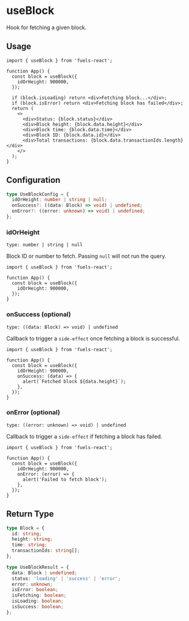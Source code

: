 # useBlock

Hook for fetching a given block.

## Usage

```tsx
import { useBlock } from 'fuels-react';

function App() {
  const block = useBlock({
    idOrHeight: 900000,
  });

  if (block.isLoading) return <div>Fetching block...</div>;
  if (block.isError) return <div>Fetching block has failed</div>;
  return (
    <>
      <div>Status: {block.status}</div>
      <div>Block height: {block.data.height}</div>
      <div>Block time: {block.data.time}</div>
      <div>Block ID: {block.data.id}</div>
      <div>Total transactions: {block.data.transactionIds.length}</div>
    </>
  );
}
```

## Configuration

```ts
type UseBlockConfig = {
  idOrHeight: number | string | null;
  onSuccess?: ((data: Block) => void) | undefined;
  onError?: ((error: unknown) => void) | undefined;
};
```

### idOrHeight

`type: number | string | null`

Block ID or number to fetch. Passing `null` will not run the query.

```tsx {5}
import { useBlock } from 'fuels-react';

function App() {
  const block = useBlock({
    idOrHeight: 900000,
  });
}
```

### onSuccess (optional)

`type: ((data: Block) => void) | undefined`

Callback to trigger a `side-effect` once fetching a block is successful.

```tsx {6-8}
import { useBlock } from 'fuels-react';

function App() {
  const block = useBlock({
    idOrHeight: 900000,
    onSuccess: (data) => {
      alert(`Fetched block ${data.height}`);
    },
  });
}
```

### onError (optional)

`type: ((error: unknown) => void) | undefined`

Callback to trigger a `side-effect` if fetching a block has failed.

```tsx {6-8}
import { useBlock } from 'fuels-react';

function App() {
  const block = useBlock({
    idOrHeight: 900000,
    onError: (error) => {
      alert('Failed to fetch block');
    },
  });
}
```

## Return Type

```ts
type Block = {
  id: string;
  height: string;
  time: string;
  transactionIds: string[];
};

type UseBlockResult = {
  data: Block | undefined;
  status: 'loading' | 'success' | 'error';
  error: unknown;
  isError: boolean;
  isFetching: boolean;
  isLoading: boolean;
  isSuccess: boolean;
};
```
